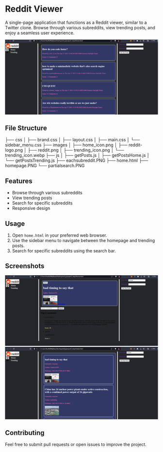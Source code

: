 # Reddit Viewer

A single-page application that functions as a Reddit viewer, similar to a Twitter clone. Browse through various subreddits, view trending posts, and enjoy a seamless user experience.

![Homepage](homepage.PNG)

## File Structure

├── css
│   ├── brand.css
│   ├── layout.css
│   ├── main.css
│   └── sidebar_menu.css
├── images
│   ├── home_icon.png
│   ├── reddit-logo.png
│   ├── reddit.png
│   ├── trending_icon.png
│   └── trending_icon.webp
├── js
│   ├── getPosts.js
│   ├── getPostsHome.js
│   └── getPostsTrending.js
├── eachsubreddit.PNG
├── home.html
├── homepage.PNG
└── partialsearch.PNG



## Features

- Browse through various subreddits
- View trending posts
- Search for specific subreddits
- Responsive design

## Usage

1. Open `home.html` in your preferred web browser.
2. Use the sidebar menu to navigate between the homepage and trending posts.
3. Search for specific subreddits using the search bar.

## Screenshots

![Each Subreddit](eachsubreddit.PNG)
![Partial Search](partialsearch.PNG)

## Contributing

Feel free to submit pull requests or open issues to improve the project.
